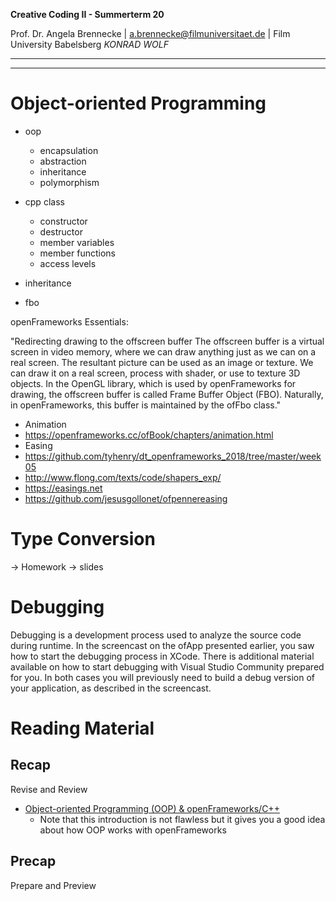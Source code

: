 <!-- ---  
title: Creative Coding II
author: Angela Brennecke
affiliation: Film University Babelsberg KONRAD WOLF
date: Summer term 20
---   -->
**Creative Coding II - Summerterm 20**

Prof. Dr. Angela Brennecke | a.brennecke@filmuniversitaet.de | Film University Babelsberg *KONRAD WOLF*

---

--- 

# Object-oriented Programming


- oop
  - encapsulation
  - abstraction
  - inheritance
  - polymorphism
- cpp class
  - constructor
  - destructor
  - member variables
  - member functions
  - access levels
- inheritance

- fbo

openFrameworks Essentials:

"Redirecting drawing to the offscreen buffer
The offscreen buffer is a virtual screen in video memory, where we can draw anything just as we can on a real screen. The resultant picture can be used as an image or texture. We can draw it on a real screen, process with shader, or use to texture 3D objects.
In the OpenGL library, which is used by openFrameworks for drawing, the offscreen
buffer is called Frame Buffer Object (FBO). Naturally, in openFrameworks, this buffer is maintained by the ofFbo class."

- Animation
- https://openframeworks.cc/ofBook/chapters/animation.html
- Easing 
- https://github.com/tyhenry/dt_openframeworks_2018/tree/master/week05
- http://www.flong.com/texts/code/shapers_exp/
- https://easings.net
- https://github.com/jesusgollonet/ofpennereasing


# Type Conversion

-> Homework
-> slides

# Debugging

Debugging is a development process used to analyze the source code during runtime. In the screencast on the ofApp presented earlier, you saw how to start the debugging process in XCode. There is additional material available on how to start debugging with Visual Studio Community prepared for you. In both cases you will previously need to build a debug version of your application, as described in the screencast.


# Reading Material

## Recap 

Revise and Review

- [Object-oriented Programming (OOP) & openFrameworks/C++](https://openframeworks.cc/ofBook/chapters/OOPs!.html)
  - Note that this introduction is not flawless but it gives you a good idea about how OOP works with openFrameworks

## Precap

Prepare and Preview


